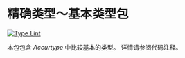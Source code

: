 # 精确类型～基本类型包

[![Type Lint](https://github.com/E0SelmY4V/accurtype/actions/workflows/lint.yaml/badge.svg)](https://github.com/E0SelmY4V/accurtype/actions/workflows/lint.yaml)

本包包含 _Accurtype_ 中比较基本的类型。
详情请参阅代码注释。
